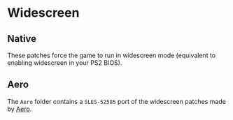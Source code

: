 # Widescreen

## Native

These patches force the game to run in widescreen mode (equivalent to enabling widescreen in your PS2 BIOS).

## Aero
The `Aero` folder contains a `SLES-52585` port of the widescreen patches made by [Aero](https://github.com/AeroWidescreen).
